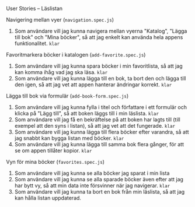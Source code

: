  User Stories – Läslistan

Navigering mellan vyer (`navigation.spec.js`)

1. Som användare vill jag kunna navigera mellan vyerna "Katalog", "Lägga till bok" och "Mina böcker", så att jag enkelt kan använda hela appens funktionalitet. `klar`

Favoritmarkera böcker i katalogen (`add-favorite.spec.js`)

1. Som användare vill jag kunna spara böcker i min favoritlista, så att jag kan komma ihåg vad jag ska läsa. `klar`
2. Som användare vill jag kunna lägga till en bok, ta bort den och lägga till den igen, så att jag vet att appen hanterar ändringar korrekt. `klar`

Lägga till bok via formulär (`add-book-form.spec.js`)

1. Som användare vill jag kunna fylla i titel och författare i ett formulär och klicka på "Lägg till", så att boken läggs till i min läslista. `klar`
2. Som användare vill jag få en bekräftelse på att boken har lagts till (till exempel att den syns i listan), så att jag vet att det fungerade. `klar`
3. Som användare vill jag kunna lägga till flera böcker efter varandra, så att jag snabbt kan bygga listan med böcker. `klar`
4. Som användare vill jag kunna lägga till samma bok flera gånger, för att se om appen tillåter kopior. `klar`

Vyn för mina böcker (`favorites.spec.js`)

1. Som användare vill jag kunna se alla böcker jag sparat i min lista
2. Som användare vill jag kunna se alla sparade böcker även efter att jag har bytt vy, så att min data inte försvinner när jag navigerar. `klar`
3. Som användare vill jag kunna ta bort en bok från min läslista, så att jag kan hålla listan uppdaterad.
